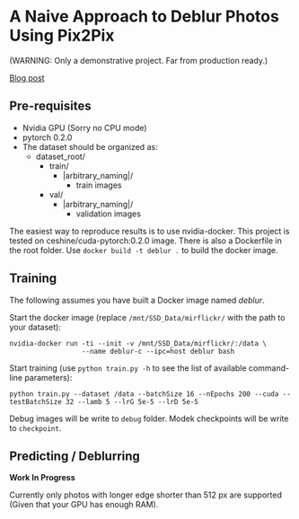 # A Naive Approach to Deblur Photos Using Pix2Pix

(WARNING: Only a demonstrative project. Far from production ready.)

[Blog post](https://medium.com/@ceshine/deblur-photos-using-generic-pix2pix-6f8774f9701e)

## Pre-requisites

  * Nvidia GPU (Sorry no CPU mode)
  * pytorch 0.2.0
  * The dataset should be organized as:
      * dataset_root/
          * train/
              * |arbitrary_naming|/
                  * train images
          * val/
              * |arbitrary_naming|/
                  * validation images

The easiest way to reproduce results is to use nvidia-docker. This project is tested
on ceshine/cuda-pytorch:0.2.0 image. There is also a Dockerfile in the root folder. Use `docker build -t deblur .` to build the docker image.

## Training

The following assumes you have built a Docker image named *deblur*.

Start the docker image (replace `/mnt/SSD_Data/mirflickr/` with the path to your dataset):

```
nvidia-docker run -ti --init -v /mnt/SSD_Data/mirflickr/:/data \
                  --name deblur-c --ipc=host deblur bash
```

Start training (use `python train.py -h` to see the list of available command-line parameters):

```
python train.py --dataset /data --batchSize 16 --nEpochs 200 --cuda --testBatchSize 32 --lamb 5 --lrG 5e-5 --lrD 5e-5
```

Debug images will be write to `debug` folder. Modek checkpoints will be write to `checkpoint`.

## Predicting / Deblurring

**Work In Progress**

Currently only photos with longer edge shorter than 512 px are supported (Given that your GPU has enough RAM).
